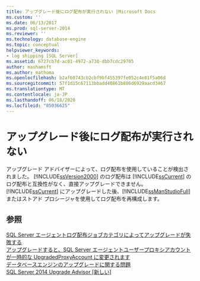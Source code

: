 ```yaml
---
title: アップグレード後にログ配布が実行されない |Microsoft Docs
ms.custom: ''
ms.date: 06/13/2017
ms.prod: sql-server-2014
ms.reviewer: ''
ms.technology: database-engine
ms.topic: conceptual
helpviewer_keywords:
- log shipping [SQL Server]
ms.assetid: 6727cb7d-ac01-4972-a730-dbb7cdc29705
author: mashamsft
ms.author: mathoma
ms.openlocfilehash: b2af60743cb2cbf9bf455397fe052c4e81f5a06d
ms.sourcegitcommit: 57f1d15c67113bbadd40861b886d6929aacd3467
ms.translationtype: MT
ms.contentlocale: ja-JP
ms.lasthandoff: 06/18/2020
ms.locfileid: "85036625"
---
```

# <a name="log-shipping-will-not-run-after-upgrading"></a>アップグレード後にログ配布が実行されない
  アップグレード アドバイザーによって、ログ配布を使用していることが検出されました。 [!INCLUDE[ssVersion2000](../../includes/ssversion2000-md.md)] のログ配布は [!INCLUDE[ssCurrent](../../includes/sscurrent-md.md)] のログ配布と互換性がなく、直接アップグレードできません。 [!INCLUDE[ssCurrent](../../includes/sscurrent-md.md)] にアップグレードした後、[!INCLUDE[ssManStudioFull](../../includes/ssmanstudiofull-md.md)] またはストアド プロシージャを使用してログ配布を再構成します。  
  
## <a name="see-also"></a>参照  
 [SQL Server エージェントログ配布ジョブカテゴリによってアップグレードが失敗する](../../../2014/sql-server/install/sql-server-agent-log-shipping-job-category-causes-upgrade-to-fail.md)   
 [アップグレードすると、SQL Server エージェントユーザープロキシアカウントが一時的な UpgradedProxyAccount に変更されます](../../../2014/sql-server/install/upgrading-changes-sql-server-agent-user-proxy-account-to-temporary-account.md)   
 [データベースエンジンのアップグレードに関する問題](../../../2014/sql-server/install/database-engine-upgrade-issues.md)   
 [SQL Server 2014 Upgrade Advisor &#91;新しい&#93;](sql-server-2014-upgrade-advisor.md)  
  
  

